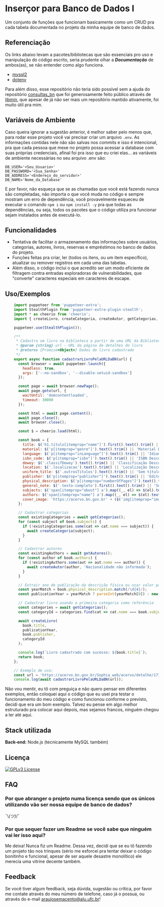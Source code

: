 
# Inserçor para Banco de Dados I

Um conjunto de funções que funcionam basicamente como um CRUD pra cada tabela documentada no projeto da minha equipe de banco de dados.

## Referenciação

Os links abaixo levam a pacotes/bibliotecas que são essenciais pro uso e manipulação do código escrito, seria prudente olhar a ***Documentação*** de ambos(as), se não entender como algo funciona.

- [mysql2](https://www.npmjs.com/package/mysql2)
- [dotenv](https://www.npmjs.com/package/dotenv)
  
Para além disso, esse repositório não teria sido possível sem a ajuda do repositório [consultas_bn](https://github.com/libmin/consultas_bn) que foi generosamente feito público através de [libmin](https://github.com/libmin), que apesar de já não ser mais um repositório mantido ativamente, foi muito útil pra mim.

## Variáveis de Ambiente

Caso queira ignorar a sugestão anterior, é melhor saber pelo menos que, para rodar esse projeto você vai precisar criar um arquivo `.env`. As informações contidas nele não são salvas nos commits e isso é intencional, pra que cada pessoa que mexe no projeto possa acessar a database com suas próprias credenciais, afinal foi pra isso que eu criei elas... as variáveis de ambiente necessárias no seu arquivo .env são:

    DB_USER='<Seu_Usuario>'
    DB_PASSWORD='<Sua_Senha>'
    DB_ADDRESS='<Endereço_do_servidor>'
    DB_NAME='Nome_da_Database'

E por favor, não esqueça que se as chamadas que você está fazendo nunca são completadas, não importa o que você muda no código e sempre mostram um erro de dependência, você provavelmente esqueceu de executar o comando `npm i` ou `npm install -y` pra que todas as dependências, ou seja, todos os pacotes que o código utiliza pra funcionar sejam instalados antes de executá-lo.

## Funcionalidades

- Tentativa de facilitar o armazenamento das informações sobre usuários, categorias, autores, livros, reservas e empréstimos no banco de dados do projeto.
- Funções feitas pra criar, ler (todos os itens, ou um item específico), atualizar ou remover registros em cada uma das tabelas.
- Além disso, o código inclui o que acredito ser um modo eficiente de filtragem contra entradas exploradoras de vulnerabilidades, que "converte" caracteres especiais em caracteres de escape.

## Uso/Exemplos

```javascript
    import puppeteer from 'puppeteer-extra';
    import StealthPlugin from 'puppeteer-extra-plugin-stealth';
    import * as cheerio from 'cheerio';
    import { createLivro, createCategoria, createAutor, getCategorias, getAutores } from './database.min.js';

    puppeteer.use(StealthPlugin());

    /**
     * Cadastra um livro na biblioteca a partir de uma URL da Biblioteca Nacional
     * @param {string} url - URL da página de detalhes do livro
     * @returns {Promise<Object>} Dados do livro cadastrado
     */
    export async function cadastrarLivroPelaURLDaBN(url) {
      const browser = await puppeteer.launch({
        headless: true,
        args: ['--no-sandbox', '--disable-setuid-sandbox']
      });

      const page = await browser.newPage();
      await page.goto(url, {
        waitUntil: 'domcontentloaded',
        timeout: 30000
      });

      const html = await page.content();
      await page.close();
      await browser.close();

      const $ = cheerio.load(html);

      const book = {
        title: $('h1.titulo[itemprop="name"]').first().text().trim() || 'Título Desconhecido',
        material: $('p[itemprop="genre"]').text().trim() || 'Material Desconhecido',
        language: $('p[itemprop="inLanguage"]').text().trim() || 'Idioma Desconhecido',
        isbn_code: $('p[itemprop="isbn"]').text().trim() || 'ISBN Desconhecido',
        dewey: $('.classifDewey').text().trim() || 'Classificação Desconhecida',
        location: $('.localizacao').text().trim() || 'Localização Desconhecida',
        uniform_title: $('.outrosTitulos').text().trim() || 'Sem título uniforme',
        publisher: $('p[itemprop="publisher"]').text().trim() || 'Editora Desconhecida',
        physical_description: $('p[itemprop="numberOfPages"]').text().trim() || 'Descrição física indisponível',
        general_note: $('.texto-completo').first().text().trim() || 'Sem notas',
        subjects: $('span[itemprop="about"] a').map((_, el) => $(el).text().trim()).get() || ['Assunto não classificado'],
        authors: $('span[itemprop="name"] a').map((_, el) => $(el).text().trim()).get() || ['Autor Desconhecido'],
        cover_image: 'https://acervo.bn.gov.br' + ($('img[itemprop="image"]').attr('src') || '/imagem-indisponivel.jpg')
      };

      // Cadastrar categorias
      const existingCategories = await getCategorias();
      for (const subject of book.subjects) {
        if (!existingCategories.some(cat => cat.nome === subject)) {
          await createCategoria(subject);
        }
      }

      // Cadastrar autores
      const existingAuthors = await getAutores();
      for (const author of book.authors) {
        if (!existingAuthors.some(aut => aut.nome === author)) {
          await createAutor(author, 'Nacionalidade não informada');
        }
      }

      // Extrair ano de publicação da descrição física ou usar valor padrão
      const yearMatch = book.physical_description.match(/\d{4}/);
      const publicationYear = yearMatch ? parseInt(yearMatch[0]) : new Date().getFullYear();

      // Cadastrar livro usando a primeira categoria como referência
      const categories = await getCategorias();
      const categoryId = categories.find(cat => cat.nome === book.subjects[0])?.categoria_id || 1;

      await createLivro(
        book.title,
        publicationYear,
        book.publisher,
        categoryId
      );

      console.log(`Livro cadastrado com sucesso: ${book.title}`);
      return book;
    };

    // Exemplo de uso:
    const url = 'https://acervo.bn.gov.br/Sophia_web/acervo/detalhe/1739805';
    console.log(await cadastrarLivroPelaURLDaBN(url));
```

Não vou mentir, eu tô com preguiça e não quero pensar em diferentes exemplos, então coloquei aqui o código que eu usei pra testar o funcionamento do meu código e como funcionou conforme o previsto, decidi que era um bom exemplo. Talvez eu pense em algo melhor estruturado pra colocar aqui depois, mas sejamos francos, ninguém chegou a ler até aqui.

## Stack utilizada

**Back-end:** Node.js (tecnicamente MySQL também)

## Licença

[![GPLv3 License](https://img.shields.io/badge/License-GPL%20v3-yellow.svg)](https://www.gnu.org/licenses/gpl-3.0.en.html)

## FAQ

### Por que abranger o projeto numa licença sendo que os únicos utilizando vão ser nossa equipe de banco de dados?

¯\\*(ツ)*/¯

### Por que sequer fazer um Readme se você sabe que ninguém vai ler isso aqui?

Me deixa! Nunca fiz um Readme. Dessa vez, decidi que se eu tô fazendo um projeto tão nos trinques (sério me esforcei pra tentar deixar o código bonitinho e funcional, apesar de ser aquele desastre monolítico) ele merecia uma vitrine decente também.

## Feedback

Se você tiver algum feedback, seja dúvida, sugestão ou crítica, por favor me contate através do meu número de telefone, caso já o possua, ou através do e-mail <araujosemacento@alu.ufc.br>!
